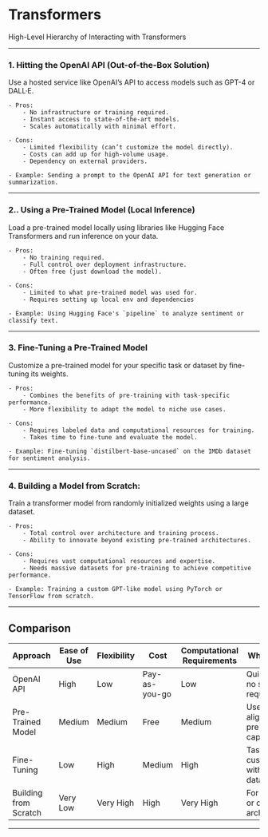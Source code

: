 # Transformers

High-Level Hierarchy of Interacting with Transformers

---

### 1. Hitting the OpenAI API (Out-of-the-Box Solution)

Use a hosted service like OpenAI’s API to access models such as GPT-4 or DALL·E.
    
    - Pros:
        - No infrastructure or training required.
        - Instant access to state-of-the-art models.
        - Scales automatically with minimal effort.
    
    - Cons:
        - Limited flexibility (can’t customize the model directly).
        - Costs can add up for high-volume usage.
        - Dependency on external providers.
    
    - Example: Sending a prompt to the OpenAI API for text generation or summarization.

---

### 2.. Using a Pre-Trained Model (Local Inference)

Load a pre-trained model locally using libraries like Hugging Face Transformers and run inference on your data.
    
    - Pros:
        - No training required.
        - Full control over deployment infrastructure.
        - Often free (just download the model).
    
    - Cons:
        - Limited to what pre-trained model was used for.
        - Requires setting up local env and dependencies
    
    - Example: Using Hugging Face's `pipeline` to analyze sentiment or classify text.

---

### 3. Fine-Tuning a Pre-Trained Model

Customize a pre-trained model for your specific task or dataset by fine-tuning its weights.
    
    - Pros:
        - Combines the benefits of pre-training with task-specific performance.
        - More flexibility to adapt the model to niche use cases.
    
    - Cons:
        - Requires labeled data and computational resources for training.
        - Takes time to fine-tune and evaluate the model.
    
    - Example: Fine-tuning `distilbert-base-uncased` on the IMDb dataset for sentiment analysis.

---

### 4. Building a Model from Scratch:

Train a transformer model from randomly initialized weights using a large dataset.

    - Pros:
        - Total control over architecture and training process.
        - Ability to innovate beyond existing pre-trained architectures.
    
    - Cons:
        - Requires vast computational resources and expertise.
        - Needs massive datasets for pre-training to achieve competitive performance.
    
    - Example: Training a custom GPT-like model using PyTorch or TensorFlow from scratch.

---

## Comparison 

| Approach                 | Ease of Use | Flexibility | Cost       | Computational Requirements | When to Use                                           |
|--------------------------|-------------|-------------|------------|----------------------------|------------------------------------------------------|
| OpenAI API               | High        | Low         | Pay-as-you-go | Low                        | Quick results, no setup required                    |
| Pre-Trained Model        | Medium      | Medium      | Free        | Medium                     | Use cases align with pre-trained capabilities        |
| Fine-Tuning              | Low         | High        | Medium      | High                       | Task-specific customization with labeled data       |
| Building from Scratch    | Very Low    | Very High   | High        | Very High                  | For research or custom architectures                |

---

